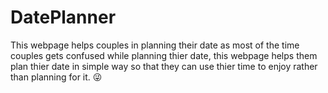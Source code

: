 # DatePlanner
This webpage helps couples in planning their date as most of the time couples gets confused while planning thier date, this webpage helps them plan thier date in simple way so that they can use thier time to enjoy rather than planning for it. 😜
